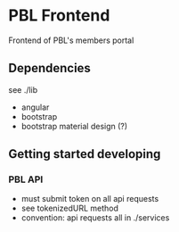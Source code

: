 
# PBL Frontend

Frontend of PBL's members portal

## Dependencies

see ./lib
- angular
- bootstrap
- bootstrap material design (?)

## Getting started developing

### PBL API

- must submit token on all api requests
- see tokenizedURL method
- convention: api requests all in ./services





